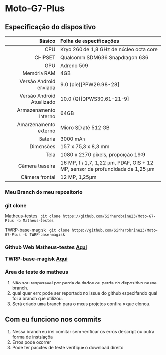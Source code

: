 # Moto-G7-Plus

## Especificação do dispositivo
Básico | Folha de especificações
-------:|:------------------------
CPU                         | Kryo 260 de 1,8 GHz de núcleo octa core
CHIPSET                     | Qualcomm SDM636 Snapdragon 636
GPU                         | Adreno 509
Memória RAM                 | 4GB
Versão Android enviada      | 9.0 (pie)[PPW29.98-28]
Versão Android Atualizado   | 10.0 (Q)[QPWS30.61-21-9]
Armazenamento Interno       | 64GB
Amarzenamento externo       | Micro SD atè 512 GB
Bateria                     | 3000 mAh
Dimensões                   | 157 x 75,3 x 8,3 mm
Tela                        | 1080 x 2270 pixels, proporção 19:9
Câmera traseira             | 16 MP, f / 1,7, 1,22 µm, PDAF, OIS + 12 MP, sensor de profundidade de 1,25 µm
Câmera frontal              | 12 MP, 1,25µm

### Meu Branch do meu repositorio
<div>
    <h3>git clone</h3>
        Matheus-testes <code> git clone https://github.com/Sirherobrine23/Moto-G7-Plus -b Matheus-testes </code>
     <p>TWRP-base-magisk <code> git clone https://github.com/Sirherobrine23/Moto-G7-Plus -b TWRP-base-magisk </code></p>
</div>

<div>
    <h3>Github Web
        Matheus-testes <a href="https://github.com/Sirherobrine23/Moto-G7-Plus/tree/Matheus-testes"> Aqui </a>
     <p>TWRP-base-magisk <a href="https://github.com/Sirherobrine23/Moto-G7-Plus/tree/TWRP-base-magisk"> Aqui </a></p>
</div>


### Área de teste do matheus
1. Não sou resposavel por perda de dados ou perda do dispositivo nesse branch.
2. qual quer erro pode ser reportado no issue do github especifando qual foi a branch que utilizou.
3. Será criado uma branch para o meus projetos confira o que clonou.

## Com eu funciono nos commits

   1. Nessa branch eu irei comitar sem verificar os erros de script ou outra forma de instalaçõa
   2. Erros pode ocorrer
   3. Pode ter pacotes de teste verifique o download direito